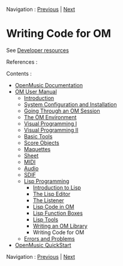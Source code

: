 Navigation : [Previous](LispUserLib "page précédente\(Writing an
OM Library\)") | [Next](errors "Next\(Errors and
Problems\)")

# Writing Code for OM

See [Developer resources](../../dev/index) 

References :

Contents :

  * [OpenMusic Documentation](OM-Documentation)
  * [OM User Manual](OM-User-Manual)
    * [Introduction](00-Contents)
    * [System Configuration and Installation](Installation)
    * [Going Through an OM Session](Goingthrough)
    * [The OM Environment](Environment)
    * [Visual Programming I](BasicVisualProgramming)
    * [Visual Programming II](AdvancedVisualProgramming)
    * [Basic Tools](BasicObjects)
    * [Score Objects](ScoreObjects)
    * [Maquettes](Maquettes)
    * [Sheet](Sheet)
    * [MIDI](MIDI)
    * [Audio](Audio)
    * [SDIF](SDIF)
    * [Lisp Programming](Lisp)
      * [Introduction to Lisp](LispIntro)
      * [The Lisp Editor](LispEditor)
      * [The Listener](LispListener)
      * [Lisp Code in OM](LispInOM)
      * [Lisp Function Boxes](LispFunctions)
      * [Lisp Tools](LowLevel)
      * [Writing an OM Library](LispUserLib)
      * Writing Code for OM
    * [Errors and Problems](errors)
  * [OpenMusic QuickStart](QuickStart-Chapters)

Navigation : [Previous](LispUserLib "page précédente\(Writing an
OM Library\)") | [Next](errors "Next\(Errors and
Problems\)")

